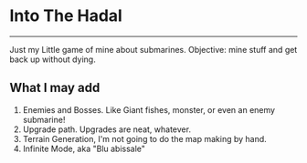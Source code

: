 # Into The Hadal
---
Just my Little game of mine about submarines.
Objective: mine stuff and get back up without dying.

## What I may add
1. Enemies and Bosses. Like Giant fishes, monster, or even an enemy submarine!   
2. Upgrade path. Upgrades are neat, whatever.   
3. Terrain Generation, I'm not going to do the map making by hand.
4. Infinite Mode, aka "Blu abissale"   